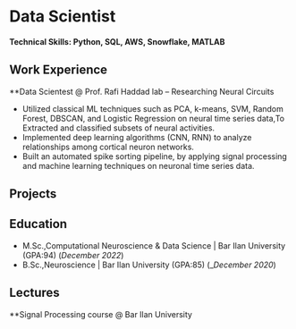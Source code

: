 # Data Scientist
#### Technical Skills: Python, SQL, AWS, Snowflake, MATLAB



## Work Experience
**Data Scientest @ Prof. Rafi Haddad lab – Researching Neural Circuits 
- Utilized classical ML techniques such as PCA, k-means, SVM, Random Forest,
DBSCAN, and Logistic Regression on neural time series data,To Extracted and classified subsets 
of neural activities.
- Implemented deep learning algorithms (CNN, RNN) to analyze relationships among cortical 
neuron networks.
-	Built an automated spike sorting pipeline, by applying signal processing and machine learning techniques on neuronal time series data.
  
## Projects 

## Education 
- M.Sc.,Computational Neuroscience & Data Science | Bar Ilan University (GPA:94) (_December 2022_)
- B.Sc.,Neuroscience | Bar Ilan University (GPA:85) (__December 2020_)

## Lectures
**Signal Processing course @ Bar Ilan University


